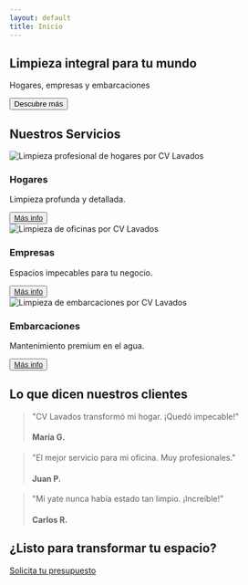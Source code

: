 ```yaml
---
layout: default
title: Inicio
---
```

<section class="hero fade-in-up">
  <h1>Limpieza integral para tu mundo</h1>
  <p>Hogares, empresas y embarcaciones</p>
  <button>Descubre más</button>
</section>
<section class="services fade-in-up">
  <h2>Nuestros Servicios</h2>
  <div class="service-grid">
    <div class="service-card">
      <img src="./assets/images/home.jpg | relative_url" alt="Limpieza profesional de hogares por CV Lavados">
      <i class="fas fa-home"></i>
      <h3>Hogares</h3>
      <p>Limpieza profunda y detallada.</p>
      <button>
        <a href="/servicios/hogares">Más info</a>
      </button>
    </div>
    <div class="service-card">
      <img src="./assets/images/business.jpg | relative_url" alt="Limpieza de oficinas por CV Lavados">
      <i class="fas fa-building"></i>
      <h3>Empresas</h3>
      <p>Espacios impecables para tu negocio.</p>
      <button>
        <a href="/servicios/empresas">Más info</a>
      </button>
    </div>
    <div class="service-card">
      <img src="./assets/images/boat.jpg | relative_url" alt="Limpieza de embarcaciones por CV Lavados">
      <i class="fas fa-ship"></i>
      <h3>Embarcaciones</h3>
      <p>Mantenimiento premium en el agua.</p>
      <button>
        <a href="/servicios/embarcaciones | relative_url">Más info</a>
      </button>
    </div>
  </div>
</section>
<section class="testimonials fade-in-up">
  <h2>Lo que dicen nuestros clientes</h2>
  <div class="testimonial-slider">
    <blockquote>
      <p>"CV Lavados transformó mi hogar. ¡Quedó impecable!"</p>
      <h4>María G.</h4>
    </blockquote>
    <blockquote>
      <p>"El mejor servicio para mi oficina. Muy profesionales."</p>
      <h4>Juan P.</h4>
    </blockquote>
    <blockquote>
      <p>"Mi yate nunca había estado tan limpio. ¡Increíble!"</p>
      <h4>Carlos R.</h4>
    </blockquote>
  </div>
</section>
<section class="cta-section fade-in-up">
  <h2>¿Listo para transformar tu espacio?</h2>
  <a href="/contacto | relative_url">Solicita tu presupuesto</a>
</section>